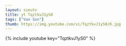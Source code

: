 ```yaml
--- 
layout: sieutv
title: yt TqztkvJ1yS0
tags: ["Van Son"]
thumb: https://img.youtube.com/vi/TqztkvJ1yS0/0.jpg
---
```

{% include youtube key="TqztkvJ1yS0" %} 
